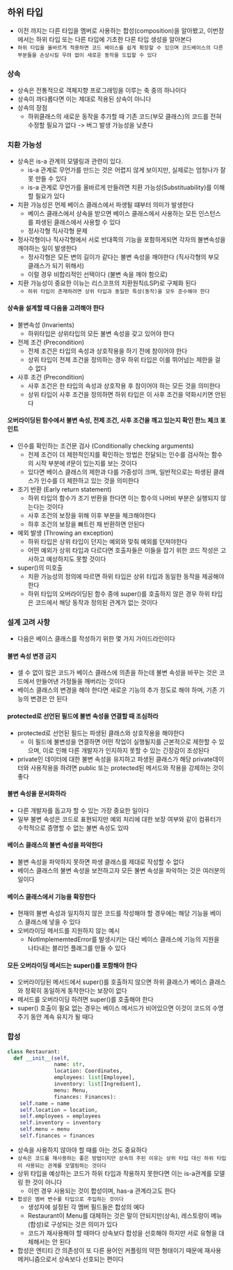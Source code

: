 ## 하위 타입

- 이전 까지는 다른 타입을 멤버로 사용하는 합성(composition)을 알아봤고, 이번장에서는 하위 타입 또는 다른 타입에 기초한 다른 타입 생성을 알아본다
- `하위 타입을 올바르게 적용하면 코드 베이스를 쉽게 확장할 수 있으며 코드베이스의 다른 부분들을 손상시킬 우려 없이 새로운 동작을 도입할 수 있다`

### 상속

- 상속은 전통적으로 객체지향 프로그래밍을 이루는 축 중의 하나이다
- 상속이 까다롭다면 이는 제대로 적용된 상속이 아니다
- 상속의 장점
    - 하위클래스의 새로운 동작을 추가할 때 기존 코드(부모 클래스)의 코드를 전혀 수정할 필요가 없다 -> 버그 발생 가능성을 낮춘다

### 치환 가능성

- 상속은 is-a 관계의 모델링과 관련이 있다.
    - is-a 관계로 무언가를 만드는 것은 어렵지 않게 보이지만, 실제로는 엄청나가 잘 못 만들 수 있다
    - is-a 관계로 무언가를 올바르게 만들려면 치환 가능성(Substituability)를 이해할 필요가 있다
- 치환 가능성은 먼제 베이스 클래스에서 파생될 떄부터 의미가 발생한다
    - 베이스 클래스에서 상속을 받으면 베이스 클래스에서 사용하는 모든 인스턴스를 파생된 클래스에서 사용할 수 있다
    - 정사각형 직사각형 문제
- 정사각형이나 직사각형에서 서로 반대쪽의 기능을 포함하게되면 각자의 불변속성을 깨야하는 일이 발생한다
    - 정사각형은 모든 변의 길이가 같다는 불변 속성을 깨야한다 (직사각형의 부모 클래스가 되기 위해서)
    - 이럴 경우 비합리적인 선택이다 (불변 속을 깨야 함으로)
- 치환 가능성이 중요한 이뉴는 리스코프의 치환원칙(LSP)로 구체화 된다
  - `하위 타입이 존재하려면 상위 타입과 동일한 특성(동작)을 모두 준수해야 한다`

#### 상속을 설계할 때 다음을 고려해야 한다

- 불변속성 (Invarients)
    - 하위타입은 상위타입의 모든 불변 속성을 갖고 있어야 한다
- 전제 조건 (Precondition)
    - 전제 조건은 타입의 속성과 상호작용을 하기 전에 참이어야 한다
    - 상위 타입이 전제 조건을 정의하는 경우 하위 타입은 이를 뛰어넘는 제한을 걸 수 없다
- 사후 조건 (Precondition)
    - 사후 조건은 한 타입의 속성과 상호작용 후 참이어야 하는 모든 것을 의미한다
    - 상위 타입이 사후 조건을 정의하면 하위 타입은 이 사후 조건을 약화시키면 안된다

#### 오버라이딩된 함수에서 불변 속성, 전제 조건, 사후 조건을 깨고 있는지 확인 한느 체크 포인트

- 인수를 확인하는 조건문 검사 (Conditionally checking arguments)
    - 전제 조건이 더 제한적인지를 확인하는 방법은 전달되는 인수를 검사하는 함수의 시작 부분에 if문이 있는지를 보는 것이다
    - 있다면 베이스 클래스의 제한과 다를 가증성이 크며, 일반적으로는 파생된 클래스가 인수를 더 제한하고 있는 것을 의미한다
- 조기 반환 (Early return statement)
    - 하위 타입의 함수가 조기 반환을 한다면 이는 함수의 나머비 부분은 실행되지 않는다는 것이다
    - 사후 조건의 보장을 위해 이후 부분을 체크해야한다
    - 하후 조건의 보장을 빠트린 채 반환하면 안된다
- 예외 발생 (Throwing an exception)
    - 하위 타입은 상위 타입이 던지는 예외와 맞춰 예외를 던져야한다
    - 어떤 예외가 상위 타입과 다르다면 호출자들은 이들을 잡기 위한 코드 작성은 고사하고 예상하지도 못할 것이다
- super()의 미호출
    - 치환 가능성의 정의에 따르면 하위 타입은 상위 타입과 동일한 동작을 제공해야 한다
    - 하위 타입의 오버라이딩된 함수 중에 super()를 호출하지 않은 경우 하위 타입은 코드에서 해당 동작과 정의된 관계가 없는 것이다

### 설계 고려 사항

- 다음은 베이스 클래스를 작성하기 위한 몇 가지 가이드라인이다

#### 불변 속성 변경 금지

- 셀 수 없이 많은 코드가 베이스 클래스에 의존을 하는데 불변 속성을 바꾸는 것은 코드에서 만들어낸 가정들을 깨버리는 것이다
- 베이스 클래스의 변경을 해야 한다면 새로운 기능의 추가 정도로 해야 하며, 기존 기능의 변경은 안 된다

#### protected로 선언된 필드에 불변 속성을 연결할 때 조심하라

- protected로 선언된 필드는 파생된 클래스와 상호작용을 해야한다
    - 이 필드에 불변성을 연결하면 어떤 작업이 실행될지를 근본적으로 제한할 수 있으며, 이로 인해 다른 개발자가 인지하지 못할 수 있는 긴장감이 조성된다
- private인 데이터에 대한 불변 속성을 유지하고 파생된 클래스가 해당 private데이터와 사용작용을 하려면 public 또는 protected된 메서드와 작용을 강제하는 것이 좋다

#### 불변 속성을 문서화하라

- 다른 개발자를 돕고자 할 수 있는 가장 중요한 일이다
- 일부 불변 속성은 코드로 표현되지만 예외 처리에 대한 보장 여부와 같이 컴퓨터가 수학적으로 증명할 수 없는 불변 속성도 있따

#### 베이스 클래스의 불변 속성을 파악한다

- 불변 속성을 파악하지 못하면 파생 클래스를 제대로 작성할 수 없다
- 베이스 클래스의 불변 속성을 보전하고자 모든 불변 속성을 파악하는 것은 여러분의 일이다

#### 베이스 클래스에서 기능을 확장한다

- 현재의 불변 속성과 일치하지 않은 코드를 작성해야 할 경우에는 해당 기능을 베이스 클래스에 넣을 수 있다
- 오버라이딩 메서드를 지원하지 않는 예시
    - NotImplememtedError를 발생시키는 대신 베이스 클래스에 기능의 지원을 나타내는 블리언 플래그를 만들 수 있다

#### 모든 오버라이딩 메서드는 super()를 포함해야 한다

- 오버라이딩된 메서드에서 super()를 호출하지 않으면 하위 클래스가 베이스 클래스와 정확히 동일하게 동작한다는 보장이 없다
- 메서드를 오버라이딩 하려면 super()를 호출해야 한다
- super() 호출이 필요 없는 경우는 베이스 메서드가 비어있으면 이것이 코드의 수명 주기 동안 계속 유지가 될 때다

### 합성

```python
class Restaurant:
  def __init__(self,
               name: str,
               location: Coordinates,
               employees: list[Employee],
               inventory: list[Ingredient],
               menu: Menu,
               finances: Finances):
    self.name = name
    self.location = location,
    self.employees = employees
    self.inventory = inventory
    self.menu = menu
    self.finances = finances

```

- 상속을 사용하지 않아야 할 때를 아는 것도 중요하다
- `상속은 코드를 재사용하는 좋은 방법이지만 상속의 주된 이유는 상위 타입 대신 하위 타입이 사용되는 관계를 모델링하는 것이다`
- 상위 타입을 예상하는 코드가 하위 타입과 작용하지 못한다면 이는 is-a관계를 모델링 한 것이 아니다
  - 이런 경우 사용되는 것이 합성이며, has-a 관계라고도 한다
- `합성은 멤버 변수를 타입으로 주입하는 것이다`
    - 생성자에 설정된 각 멤버 필드들은 합성의 예다
    - Restaurant이 Menu를 대체하는 것은 말이 안되지만(상속), 레스토랑이 메뉴(합성)로 구성되는 것은 의미가 있다
    - 코드가 재사용해야 할 때마다 상속보다 합성을 선호해야 하지만 서로 유형을 대체해서는 안 된다
- 합성은 엔티티 간 의존성이 또 다른 용어인 커플링의 약한 형태이기 때문에 재사용 메커니즘으로서 상속보다 선호되는 편이다 
